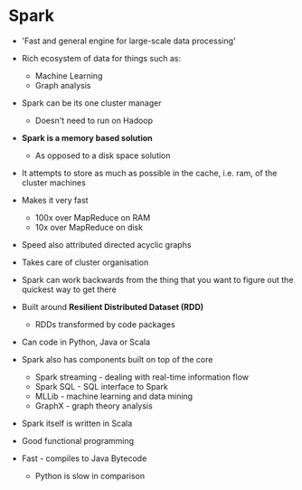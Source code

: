 Spark
=====

* 'Fast and general engine for large-scale data processing'
* Rich ecosystem of data for things such as:
  * Machine Learning
  * Graph analysis

* Spark can be its one cluster manager
  * Doesn't need to run on Hadoop

* **Spark is a memory based solution**
  * As opposed to a disk space solution
* It attempts to store as much as possible in the cache, i.e. ram, of the cluster machines
* Makes it very fast
  * 100x over MapReduce on RAM
  * 10x over MapReduce on disk
* Speed also attributed directed acyclic graphs
* Takes care of cluster organisation

* Spark can work backwards from the thing that you want to figure out the quickest way to get there

* Built around **Resilient Distributed Dataset (RDD)**
  * RDDs transformed by code packages
* Can code in Python, Java or Scala

* Spark also has components built on top of the core
  * Spark streaming - dealing with real-time information flow
  * Spark SQL - SQL interface to Spark
  * MLLib - machine learning and data mining
  * GraphX - graph theory analysis

* Spark itself is written in Scala
* Good functional programming
* Fast - compiles to Java Bytecode
  * Python is slow in comparison
